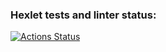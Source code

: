### Hexlet tests and linter status:
[![Actions Status](https://github.com/ponttor/devops-for-programmers-project-76/actions/workflows/hexlet-check.yml/badge.svg)](https://github.com/ponttor/devops-for-programmers-project-76/actions)